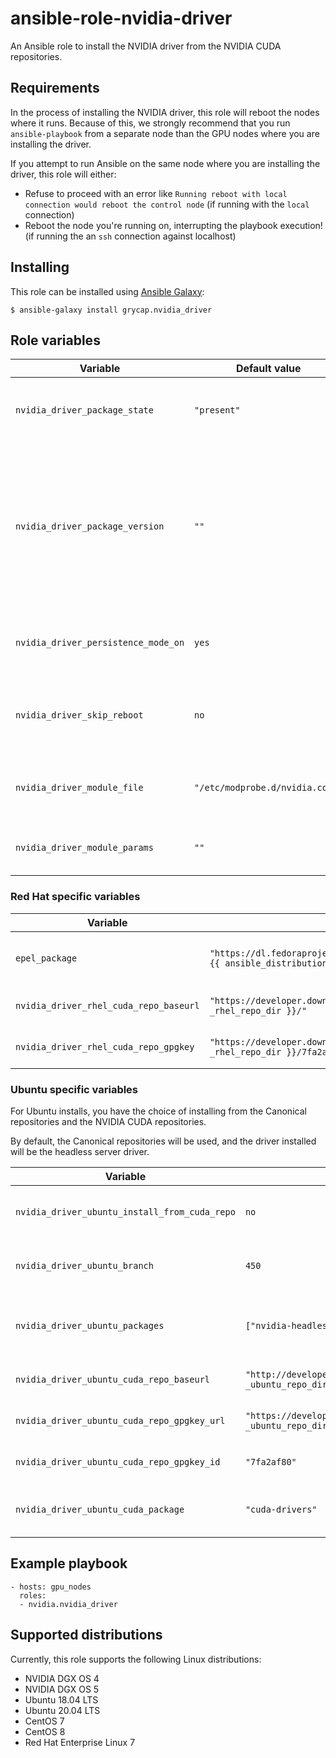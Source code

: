# ansible-role-nvidia-driver

An Ansible role to install the NVIDIA driver from the NVIDIA CUDA repositories.

## Requirements

In the process of installing the NVIDIA driver, this role will reboot the nodes where it runs.
Because of this, we strongly recommend that you run `ansible-playbook` from a separate node than the GPU nodes where you are installing the driver.

If you attempt to run Ansible on the same node where you are installing the driver, this role will either:

* Refuse to proceed with an error like `Running reboot with local connection would reboot the control node` (if running with the `local` connection)
* Reboot the node you're running on, interrupting the playbook execution! (if running the an `ssh` connection against localhost)

## Installing

This role can be installed using [Ansible Galaxy](https://galaxy.ansible.com/grycap/nvidia_driver):

```
$ ansible-galaxy install grycap.nvidia_driver
```

## Role variables


| Variable | Default value | Description |
| -------- | ------------- | ----------- |
| `nvidia_driver_package_state` | `"present"` | Package state for NVIDIA driver packages |
| `nvidia_driver_package_version` | `""` | Package version to install. Note that this should match the actual version of the deb or RPM package to be installed. |
| `nvidia_driver_persistence_mode_on` | `yes` | Whether to enable persistence mode (boolean) |
| `nvidia_driver_skip_reboot` | `no` | Whether to skip rebooting the node during the install |
| `nvidia_driver_module_file` | `"/etc/modprobe.d/nvidia.conf"` | Filename to use for NVIDIA driver parameters |
| `nvidia_driver_module_params` | `""` | Parameters to pass to the NVIDIA driver |

### Red Hat specific variables


| Variable | Default value | Description |
| -------- | ------------- | ----------- |
| `epel_package` | `"https://dl.fedoraproject.org/pub/epel/epel-release-latest-{{ ansible_distribution_major_version }}.noarch.rpm"` | Package to install to enable EPEL |
| `nvidia_driver_rhel_cuda_repo_baseurl` | `"https://developer.download.nvidia.com/compute/cuda/repos/{{ _rhel_repo_dir }}/"` | Base URL to use for CUDA repo |
| `nvidia_driver_rhel_cuda_repo_gpgkey` | `"https://developer.download.nvidia.com/compute/cuda/repos/{{ _rhel_repo_dir }}/7fa2af80.pub"` | GPG key for the CUDA repo |

### Ubuntu specific variables

For Ubuntu installs, you have the choice of installing from the Canonical repositories and the NVIDIA CUDA repositories.

By default, the Canonical repositories will be used, and the driver installed will be the headless server driver.

| Variable | Default value | Description |
| -------- | ------------- | ----------- |
| `nvidia_driver_ubuntu_install_from_cuda_repo` | `no` | Flag whether to use the CUDA repo |
| `nvidia_driver_ubuntu_branch` | `450` | Driver branch to use for the install |
| `nvidia_driver_ubuntu_packages` | `["nvidia-headless-450-server", "nvidia-headless-450-utils"]` | Package names to install from Canonical repo |
| `nvidia_driver_ubuntu_cuda_repo_baseurl` | `"http://developer.download.nvidia.com/compute/cuda/repos/{{ _ubuntu_repo_dir }}"` | Base URL to use for CUDA repo |
| `nvidia_driver_ubuntu_cuda_repo_gpgkey_url` | `"https://developer.download.nvidia.com/compute/cuda/repos/{{ _ubuntu_repo_dir }}/7fa2af80.pub"` | GPG key for the CUDA repo |
| `nvidia_driver_ubuntu_cuda_repo_gpgkey_id` | `"7fa2af80"` | GPG key ID for the CUDA repo |
| `nvidia_driver_ubuntu_cuda_package` | `"cuda-drivers"` | Package name to install from CUDA repo |

## Example playbook

```
- hosts: gpu_nodes
  roles:
  - nvidia.nvidia_driver
```

## Supported distributions

Currently, this role supports the following Linux distributions:

* NVIDIA DGX OS 4
* NVIDIA DGX OS 5
* Ubuntu 18.04 LTS
* Ubuntu 20.04 LTS
* CentOS 7
* CentOS 8
* Red Hat Enterprise Linux 7
